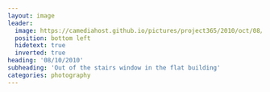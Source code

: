 ```yaml
---
layout: image
leader:
  image: https://camediahost.github.io/pictures/project365/2010/oct/08/081010.jpg
  position: bottom left
  hidetext: true
  inverted: true
heading: '08/10/2010'
subheading: 'Out of the stairs window in the flat building'
categories: photography
---
```

